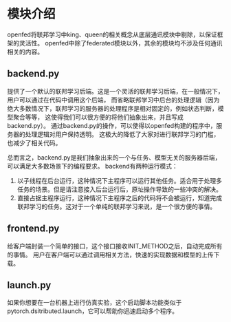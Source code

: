 # 模块介绍
openfed将联邦学习中king、queen的相关概念从底层通讯模块中剔除，以保证框架的灵活性。
openfed中除了federated模块以外，其余的模块均不涉及任何通讯相关的内容。

## backend.py
提供了一个默认的联邦学习后端。这是一个灵活的联邦学习后端，在一般情况下，用户可以通过在代码中调用这个后端，
而省略联邦学习中后台的处理逻辑（因为绝大多数情况下，联邦学习的服务器的处理程序是相对固定的，例如状态判断，模型聚合等等，
这使得我们可以很方便的将他们抽象出来，并且写成backend.py）。
通过backend.py的操作，可以使得以openfed构建的程序中，服务器的处理逻辑对用户保持透明。
这极大的降低了大家对进行联邦学习的门槛，也减少了相关代码。

总而言之，backend.py是我们抽象出来的一个与任务、模型无关的服务器后端，可以满足大多数场景下的编程要求。
backend有两种运行模式：
1. 以子线程在后台运行，这种情况下主程序可以运行其他任务。适合用于处理多任务的场景。但是请注意接入后台运行后，原址操作导致的一些冲突的解决。
2. 直接占据主程序运行，这种情况下主程序之后的代码将不会被运行，知道完成联邦学习的任务。这对于一个单纯的联邦学习来说，是一个很方便的事情。

## frontend.py

给客户端封装一个简单的接口，这个接口接收INIT_METHOD之后，自动完成所有的事情。
用户在客户端可以通过调用相关方法，快速的实现数据和模型的上传下载。

## launch.py
如果你想要在一台机器上进行仿真实验，这个启动脚本功能类似于pytorch.dsitributed.launch，它可以帮助你迅速启动多个程序。
